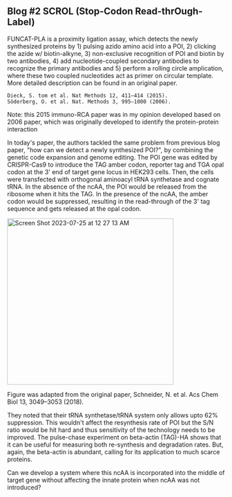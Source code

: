 ## Blog #2 SCROL (Stop-Codon Read-thrOugh-Label)

FUNCAT-PLA is a proximity ligation assay, which detects the newly synthesized proteins by 1) pulsing azido amino acid into a POI, 2) clicking the azide w/ biotin-alkyne, 3) non-exclusive recognition of POI and biotin by two antibodies, 4) add nucleotide-coupled secondary antibodies to recognize the primary antibodies and 5) perform a rolling circle amplication, where these two coupled nucleotides act as primer on circular template. More detailed description can be found in an original paper.

    Dieck, S. tom et al. Nat Methods 12, 411–414 (2015).
    Söderberg, O. et al. Nat. Methods 3, 995–1000 (2006).
  

Note: this 2015 immuno-RCA paper was in my opinion developed based on 2006 paper, which was originally developed to identify the protein-protein interaction 

In today's paper, the authors tackled the same problem from previous blog paper, "how can we detect a newly synthesized POI?", by combining the genetic code expansion and genome editing. The POI gene was edited by CRISPR-Cas9 to introduce the TAG amber codon, reporter tag and TGA opal codon at the 3' end of target gene locus in HEK293 cells. Then, the cells were transfected with orthogonal aminoacyl tRNA synthetase and cognate tRNA. In the absence of the ncAA, the POI would be released from the ribosome when it hits the TAG. In the presence of the ncAA, the amber codon would be suppressed, resulting in the read-through of the 3' tag sequence and gets released at the opal codon.  

<img width="385" alt="Screen Shot 2023-07-25 at 12 27 13 AM" src="https://github.com/Jisung-P91/Jisung-P91.github.io/assets/65584136/ba474baa-8ccf-4adc-8a7f-e48517edd75b">

Figure was adapted from the original paper, Schneider, N. et al. Acs Chem Biol 13, 3049–3053 (2018).

They noted that their tRNA synthetase/tRNA system only allows upto 62% suppression. This wouldn't affect the resynthesis rate of POI but the S/N ratio would be hit hard and thus sensitivity of the technology needs to be improved. The pulse-chase experiment on beta-actin (TAG)-HA shows that it can be useful for measuring both re-synthesis and degradation rates. But, again, the beta-actin is abundant, calling for its application to much scarce proteins. 

Can we develop a system where this ncAA is incorporated into the middle of target gene without affecting the innate protein when ncAA was not introduced? 
